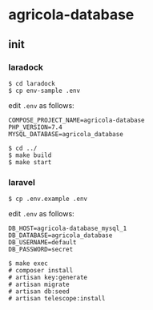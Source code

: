 # agricola-database

## init

### laradock

```
$ cd laradock
$ cp env-sample .env
```

edit `.env` as follows:

```
COMPOSE_PROJECT_NAME=agricola-database
PHP_VERSION=7.4
MYSQL_DATABASE=agricola_database
```

```
$ cd ../
$ make build
$ make start
```

### laravel

```
$ cp .env.example .env
```

edit `.env` as follows:

```
DB_HOST=agricola-database_mysql_1
DB_DATABASE=agricola_database
DB_USERNAME=default
DB_PASSWORD=secret
```

```
$ make exec
# composer install
# artisan key:generate
# artisan migrate
# artisan db:seed
# artisan telescope:install
```
